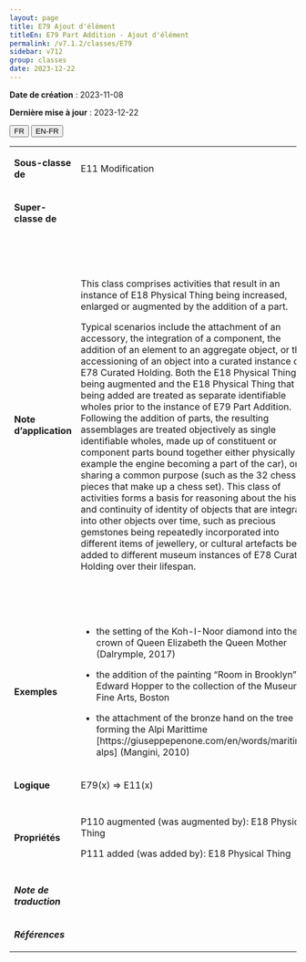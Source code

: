 ```yaml
---
layout: page
title: E79 Ajout d'élément
titleEn: E79 Part Addition - Ajout d'élément
permalink: /v7.1.2/classes/E79
sidebar: v712
group: classes
date: 2023-12-22
---
```


**Date de création** : 2023-11-08

**Dernière mise à jour** : 2023-12-22

<div class="lang-buttons">
 <button id="fr" class="activate">FR</button>
 <button id="en-fr">EN-FR</button>
</div>

<table>
<tbody>
<tr>
<td><p><strong>Sous-classe de</strong></p></td>
<td class="en">
<p>E11 Modification</p>
</td>
<td>
<p><code class="language-plaintext highlighter-rouge">E11_Modification</code></p>
</td>
</tr>
<tr>
<td><p><strong>Super-classe de</strong></p></td>
<td class="en">
</td>
<td>
</td>
</tr>
<tr>
<td><p><strong>Note d’application</strong></p></td>
<td class="en">
<p>This class comprises activities that result in an instance of E18 Physical Thing being increased, enlarged or augmented by the addition of a part.</p>
<p>Typical scenarios include the attachment of an accessory, the integration of a component, the addition of an element to an aggregate object, or the accessioning of an object into a curated instance of E78 Curated Holding. Both the E18 Physical Thing being augmented and the E18 Physical Thing that is being added are treated as separate identifiable wholes prior to the instance of E79 Part Addition. Following the addition of parts, the resulting assemblages are treated objectively as single identifiable wholes, made up of constituent or component parts bound together either physically (for example the engine becoming a part of the car), or by sharing a common purpose (such as the 32 chess pieces that make up a chess set). This class of activities forms a basis for reasoning about the history and continuity of identity of objects that are integrated into other objects over time, such as precious gemstones being repeatedly incorporated into different items of jewellery, or cultural artefacts being added to different museum instances of E78 Curated Holding over their lifespan.</p>
</td>
<td>
<p>Cette classe comprend les activités desquelles résulte l'accroissement, l'élargissement ou l'augmentation, du fait de l'addition d'un élément, d'une instance de <code class="language-plaintext highlighter-rouge">E18_Chose_matérielle</code>. </p>
<p>Des scénarios typiques d'ajout d'élément incluent l'apposition d'un accessoire, l'intégration d'un composant, l'addition d'un élément à un objet agrégé ou l'accession d'un objet dans une instance de <code class="language-plaintext highlighter-rouge">E78_Collection</code>. Avant la création de l’instance de <code class="language-plaintext highlighter-rouge">E79_Ajout_d’élément</code>, l’instance de <code class="language-plaintext highlighter-rouge">E18_Chose_matérielle</code> à laquelle un élément est ajouté, de même que l’instance de <code class="language-plaintext highlighter-rouge">E18_Chose_matérielle</code> ajoutée, sont considérées comme deux entités distinctes identifiables.</p>
<p>Les assemblages qui résultent de l'addition d'éléments sont traités comme des touts uniques et identifiables faits de composants liés entre eux physiquement (p. ex. le moteur devenant une partie intégrante d'une voiture) ou du fait d'une visée commune (p. ex. les 32 pièces qui composent un jeu d'échec). </p>
<p><code class="language-plaintext highlighter-rouge">E79_Ajout_d'élément</code> établit un cadre de raisonnement à propos de l'histoire et de la continuité de l'identité des objets qui sont intégrés à d'autres objets à travers le temps. Ceci s'applique par exemple à des pierres précieuses serties dans différents bijoux les uns après les autres, ou encore à des artefacts culturels ajoutés à différentes instances de <code class="language-plaintext highlighter-rouge">E78_Collection</code> durant leur existence. </p>
</td>
</tr>
<tr>
<td><p><strong>Exemples</strong></p></td>
<td class="en">
<ul>
<li><p>the setting of the Koh-I-Noor diamond into the crown of Queen Elizabeth the Queen Mother (Dalrymple, 2017)</p>
</li>
<li><p>the addition of the painting “Room in Brooklyn” by Edward Hopper to the collection of the Museum of Fine Arts, Boston</p>
</li>
<li><p>the attachment of the bronze hand on the tree forming the Alpi Marittime [https://giuseppepenone.com/en/words/maritime-alps] (Mangini, 2010)</p>
</li>
</ul>
</td>
<td>
<ul>
<li><p>Le sertissage du diamant Koh-i-Noor dans la couronne de la Reine Mère Elizabeth (Dalrymple, 2017)</p>
</li>
<li><p>L'addition de l'œuvre peinte <em>Room in Brooklyn</em> de Edward Hopper à la collection du Musée des beaux-arts de Boston</p>
</li>
<li><p>L’apposition de la main de bronze sur l’arbre formant l’œuvre <em>Alpi Marittime </em>(https://giuseppepenone.com/en/words/maritime-alps) (Mangini, 2010) </p>
</li>
</ul>
</td>
</tr>
<tr>
<td><p><strong>Logique</strong></p></td>
<td class="en">
<p>E79(x) ⇒ E11(x)</p>
</td>
<td>
<p>E79(x) ⇒ E11(x)</p>
</td>
</tr>
<tr>
<td><p><strong>Propriétés</strong></p></td>
<td class="en">
<p>P110 augmented (was augmented by): E18 Physical Thing</p>
<p>P111 added (was added by): E18 Physical Thing</p>
</td>
<td>
<p><code class="language-plaintext highlighter-rouge">P110_a_augmenté (a_été_augmenté_par)</code> : <code class="language-plaintext highlighter-rouge">E18_Chose_matérielle</code></p>
<p><code class="language-plaintext highlighter-rouge">P111_a_ajouté (a_été_ajouté_par)</code> : <code class="language-plaintext highlighter-rouge">E18_Chose_matérielle</code></p>
</td>
</tr>
<tr>
<td><p><strong><em>Note de traduction</em></strong></p></td>
<td colspan="2">
</td>
</tr>
<tr>
<td><p><strong><em>Références</em></strong></p></td>
<td colspan="2">
<p><em></em></p>
</td>
</tr>
</tbody>
</table>

